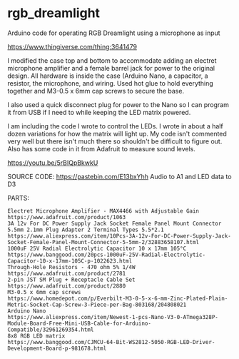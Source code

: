 # rgb_dreamlight
Arduino code for operating RGB Dreamlight using a microphone as input

https://www.thingiverse.com/thing:3641479

I modified the case top and bottom to accommodate adding an electret microphone amplifier and a female barrel jack for power to the original design. All hardware is inside the case (Arduino Nano, a capacitor, a resistor, the microphone, and wiring. Used hot glue to hold everything together and M3-0.5 x 6mm cap screws to secure the base.

I also used a quick disconnect plug for power to the Nano so I can program it from USB if I need to while keeping the LED matrix powered.

I am including the code I wrote to control the LEDs. I wrote in about a half dozen variations for how the matrix will light up. My code isn't commented very well but there isn't much there so shouldn't be difficult to figure out. Also has some code in it from Adafruit to measure sound levels.

https://youtu.be/5rBIQpBkwkU

SOURCE CODE:
https://pastebin.com/E13bxYhh
Audio to A1 and LED data to D3

PARTS:

    Electret Microphone Amplifier - MAX4466 with Adjustable Gain
    https://www.adafruit.com/product/1063
    3A 12v For DC Power Supply Jack Socket Female Panel Mount Connector 5.5mm 2.1mm Plug Adapter 2 Terminal Types 5.5*2.1
    https://www.aliexpress.com/item/10Pcs-3A-12v-For-DC-Power-Supply-Jack-Socket-Female-Panel-Mount-Connector-5-5mm-2/32883658107.html
    1000uF 25V Radial Electrolytic Capacitor 10 x 17mm 105°C
    https://www.banggood.com/20pcs-1000uF-25V-Radial-Electrolytic-Capacitor-10-x-17mm-105C-p-1022623.html
    Through-Hole Resistors - 470 ohm 5% 1/4W
    https://www.adafruit.com/product/2781
    2-pin JST SM Plug + Receptacle Cable Set
    https://www.adafruit.com/product/2880
    M3-0.5 x 6mm cap screws
    https://www.homedepot.com/p/Everbilt-M3-0-5-x-6-mm-Zinc-Plated-Plain-Metric-Socket-Cap-Screw-3-Piece-per-Bag-803168/204808021
    Arduino Nano
    https://www.aliexpress.com/item/Newest-1-pcs-Nano-V3-0-ATmega328P-Module-Board-Free-Mini-USB-Cable-for-Arduino-Compatible/32961269354.html
    8x8 RGB LED matrix
    https://www.banggood.com/CJMCU-64-Bit-WS2812-5050-RGB-LED-Driver-Development-Board-p-981678.html
